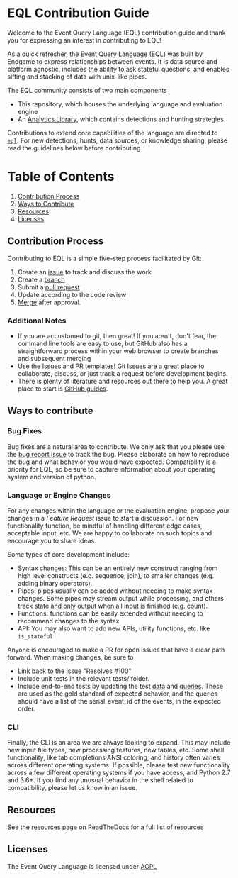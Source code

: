 # EQL Contribution Guide
Welcome to the Event Query Language (EQL) contribution guide and thank you for expressing an interest in contributing to EQL!

As a quick refresher, the Event Query Language (EQL) was built by Endgame to express relationships between events. It is data source and platform agnostic, includes the ability to ask stateful questions, and enables sifting and stacking of data with unix-like pipes.

The EQL community consists of two main components
* This repository, which houses the underlying language and evaluation engine
* An [Analytics Library](https://eqllib.readthedocs.io/), which contains detections and hunting strategies.

Contributions to extend core capabilities of the language are directed to [``eql``](https://github.com/endgameinc/eql). For new detections, hunts, data sources, or knowledge sharing, please read the guidelines below before contributing.

# Table of Contents
1. [Contribution Process](#contribution-process)
2. [Ways to Contribute](#ways-to-contribute)
3. [Resources](#resources)
4. [Licenses](#licenses)

## Contribution Process
Contributing to EQL is a simple five-step process facilitated by Git:

1. Create an [issue](https://github.com/endgameinc/eqllib/issues) to track and discuss the work
2. Create a [branch](https://help.github.com/en/articles/about-branches)
3. Submit a [pull request](https://help.github.com/en/articles/about-pull-requests)
4. Update according to the code review
5. [Merge](https://help.github.com/en/articles/merging-a-pull-request) after approval.

### Additional Notes
* If you are accustomed to git, then great! If you aren't, don't fear, the command line tools are easy to use, but GitHub also has a straightforward process within your web browser to create branches and subsequent merging
* Use the Issues and PR templates! Git [Issues](https://github.com/endgameinc/eql/issues) are a great place to collaborate, discuss, or just track a request before development begins.
* There is plenty of literature and resources out there to help you. A great place to start is [GitHub guides](https://guides.github.com/).

## Ways to contribute
  
### Bug Fixes
Bug fixes are a natural area to contribute. We only ask that you please use the [bug report issue](https://github.com/endgameinc/eql/issues) to track the bug. Please elaborate on how to reproduce the bug and what behavior you would have expected. Compatibility is a priority for EQL, so be sure to capture information about your operating system and version of python. 

### Language or Engine Changes
For any changes within the language or the evaluation engine, propose your changes in a *Feature Request* issue to start a discussion. For new functionality function, be mindful of handling different edge cases, acceptable input, etc. We are happy to collaborate on such topics and encourage you to share ideas.

Some types of core development include:
* Syntax changes: This can be an entirely new construct ranging from high level constructs (e.g. sequence, join), to smaller changes (e.g. adding binary operators).
* Pipes: pipes usually can be added without needing to make syntax changes. Some pipes may stream output while processing, and others track state and only output when all input is finished (e.g. count).
* Functions: functions can be easily extended without needing to recommend changes to the syntax
* API: You may also want to add new APIs, utility functions, etc. like `is_stateful`

Anyone is encouraged to make a PR for open issues that have a clear path forward. When making changes, be sure to
* Link back to the issue "Resolves #100"
* Include unit tests in the relevant tests/ folder.
* Include end-to-end tests by updating the test [data](eql/etc/test_data.json) and [queries](eql/etc/test_queries.toml). These are used as the gold standard of expected behavior, and the queries should have a list of the serial_event_id of the events, in the expected order.

### CLI
Finally, the CLI is an area we are always looking to expand. This may include new input file types, new processing features, new tables, etc. Some shell functionality, like tab completions ANSI coloring, and history often varies across different operating systems. If possible, please test new functionality across a few different operating systems if you have access, and Python 2.7 and 3.6+. If you find any unusual behavior in the shell related to compatibility, please let us know in an issue.

## Resources
See the [resources page](https://eql.readthedocs.io/en/latest/resources.html) on ReadTheDocs for a full list of resources


## Licenses
The Event Query Language is licensed under [AGPL](LICENSE)
